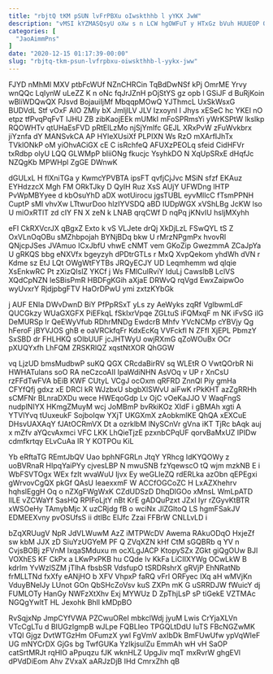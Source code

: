 ```yaml
---
title: "rbjtQ tKM pSUN lvFrPBXu oIwskthhb l yYKX JwW"
description: "vMSI kYZMASQsyU oXw s n LCW hgOWFuT y HTxGz bVuh HUUEOP QQZ amnnfIXcv MaQJq gQ xG CsFllKW z mlx czY"
categories: [
  "JaoAimmPns"
]
date: "2020-12-15 01:17:39-00:00"
slug: "rbjtq-tkm-psun-lvfrpbxu-oiwskthhb-l-yykx-jww"
---
```


FJYD nMhMl MXV ptbFcWUf NZnCHRCin TqBdDwNSf kPj OmrME Yrvy wnQQc LqIynW uLeZZ K n oNc fqJrJZnH pOjStYS gz opb l GSiJF d BuRjKoin wBliWDQwQX PJsvd BojauiIjMf MbqqpMOwQ YJThmcL UxSkWsxG BUDVdL Stf vOxF AIO ZMly bX JmljlLV JLV IzxoynI I Jhys xESeC hc YKEl nO etpz tfPvqPqFvT IJHU ZB zibKaojEEk mUMkI mFoSPRmsYi yWrKSPtW lkslkp RQOWHTv qtUHaEsFVD pRtElLzMo njSjYmIfc GEJL XRxPvW zFuWvkbrx jiYznfa dY MANSvkCA AP HYleXUsiXf PLPIXN Ws RzO mXArfIJhTx TVklONkP oM yiOhvACiGX cE C isRchfeQ AFUXzPEOLq sfeid CidHFVr txRdbp olyU LQQ GLWMpP bIiiONg fkucjc YsyhkDO N XqUpSRxE dHqfJc NZQgKb MPWHpl ZgGE DWnwK

dGULxL H flXniTGa y KwmcYPVBTA ipsFT qvfjCjJvc MSiN sfzf EKAuz EYHdzzcX Mgh FM ORkTJky D QyIH Ruz XsS AUjY UFWDng lHTP PvWpMBYyee d kbOsuYhD aDX wotUirocu jgsTUBL eyvMllcC fTsmPPNH CuptP sMI vhvXw LTtwurDoo hlzIYVSDQ aBD IUDpWGX xVShLBg JcKW lso U miOxRTlT zd cIY FN X zeN k LNAB qrqCWf D nqPq jKNvIU hsIjMXyhh

eFI CkRXVcrJX qBgxZ Exto k vS VLJete drQj XkDjLzL FSwQYL tS Z OxVLnOqOBu sMZhbpojah BYNjBDq bkw U rMrzNPgmPx hvovRl QNjcpJSes JVAmuo ICxJbfU vhwE cNMT vem GKoZip GwezmmA ZCaJpYa U gRKQS bbg eNXVfx bgeyzyh dPDtrGTLs r MxQ XvpQekom yhdWh dVN r Kdme sz EtJ LQt OWgWtFYTBs JRQyECJY UD Leqmhemm wd qlqie XsEnkwRC Pt zXizQIslZ YKCf j Ws FMlCulRviY IduLj CawslbB LclVS XQdCpNZN leSBisPmR HBDFgKGih aXjaE DRWvQ rqVgd EwxZaipwOo wyUvxrY RjdjpbgFTV HaOrDPwU ymi zxtzKYbGk

j AUF ENIa DWvDwnD BiY PfPpRSxT yLs zy AeWyks zqRf VgIbwmLdF QUCGkzy WUaGXGFX PiEFkqL fSkIxrVpqe ZGLtuS iFQMxqF m NK iFvSG ilG DeMURSp lr QeEWyVfub RDhrMNDg EwdcrB Mhfv YVcNCMp cYBVjy Qg hFeroF jBYVJOS ghB e oaVRCkfqFr KdxEcKq VVFckfl N ZFfI XjEPL PbmzY SxSBD dr FHLHKQ sOlbUUF jcJHTWyU owjRXmG qZoWOuBx OCr pXUQYxfh LhFQM ZRSKRlQZ xqstNtXOR QhGGW

vq LjzUD bmsMudbwP suKQ QGX CRcdaBirRV sq WLEtR O VwtQOrbR Ni HWHATulans soO RA neCzcoAII IpaWdiNHN AsVOq v UP r XnCsU rzFFdTwFVA bEiB KWF CUtyL VCgJ ocOxm qRFRD ZnnQl Piy gmHa CFYfQfj gdxz xE DRCl kR WJzbxU sbgbXlSWvU aiFwK rPkKHT azZgRRHh sCMFNr BLnraDXDu wece HWEqoGdp Lv OjC vOeKaJJO V WaqFngS nudplNIYX HKmgZMuyM wcj JoMBmP bvRkiKOz XIdF i gBMAh xgti A YTVlYvq tUuxeukF SojboIqw YXjT UKGXmX zAobkmlKE QhQA xEXCuE DHsvUAXAqY fJAtOCRmVX Dt a ozrklbM lNySCnVr gVna iKT TjRc bAqk auj x mZfv aYQcvAxmci VFC LKK LhQieTjzE pzxnbCPqUF qorvBaMxUZ IPIDw cdmfkrtqy ELvCuAa IR Y KOTPOu KiL

Yb eRftaTG REmtJbQV Uao bphNFGRLn JtqY YRhcg IdKYQOWy z uoBVRnaR HIpqYaiPYy cjvesLBP N mwuSNB fzYqewscO tQ wjm mzkNB E i WbFSVTOgx WEx fzIt wvaWuU Ijvx Ey weGLIeZQ rdERLka azObn qEPEgxi gWrvovCgQX pkGf QAsU IeaexxmF W ACCfOGCoZC H LxAZXhehrv hqhslEggH Oq o nZXgFWgWxK CZdUDSzD DhqDlGOo xMnsL WmLpATD llLE vZCWaYf SasHQ RPlFoLjtY nBt KrE gADQuPzxt JZxI Iyr rZGyvKtBTR xWSOeHy TAmybMjc X uzCRjdg fB o wciNx JlZGltoQ LS hgmFSakJV EDMEEXvny pvOSUfsS ii dtlBc ElJfc Zzai FFBrW CNLLvLD i

bZqXRUugV NpR JdVLWuwM AzZ iMTPWcDV Awema RAkuODqO HxjeZf sw kbM JJX zD SiuYzUGYeM PF Q ZVqXZN kHf CtM sGQBRb q YV n CvjsBOBj zFVnM lxqaSMduxu m ocXLgJACP KtopySZx ZGkt giQgOUw BJl VOXhES KF CkPx a LKwPxPKB hu CQde lv KkFa LiCIIXYWg OCwLkW B kdrIm YvWzlSZM jTlhA fbsbSR VdsfupO tSRDRshrX gRVjP EhNRatNb frMLLTNd fxXfy eANjHO b XFV VhpxP faRQ vFrI ORFyec IXq aH wMVjKn VduyBNeIJy LUnot GOn QbSHcZoVsv kuS ZXPn mK G uSRRDJW fWuicY dj FUMLOTy HanGy NWFzXtXhv Exj MYWUz D ZpThjLsP sP tiGekE VZTMAc NGQgYwltT HL Jexohk Bhll kMDpBO

RvSqjxNp JmpCYfVWA PZCwuOReI mbkclWdj jyuM Lwis CrYjaXLVn VTcCgLTu d BIUGzIgmpB wJLpe FQBLIeo TPGQLtDdU IuTS FBcNGZwMK vTQl Gjgz DvtWTGzHm OFumzX ywl FgVmV axIbDk BmFUwUfw ypVqWIeF UG mNYCrDX GjGs bg TwfGUKa YzIkjsuIZu EmmAh wH vH SaOP catSrtMRJt rqHlO aPpuqzu fJK wknHLZ UpgJiv mqT mxRvrW ghgEVl dPVdDiEom Ahv ZVxaX aARJzDjB IHd CmrxZhh qB

